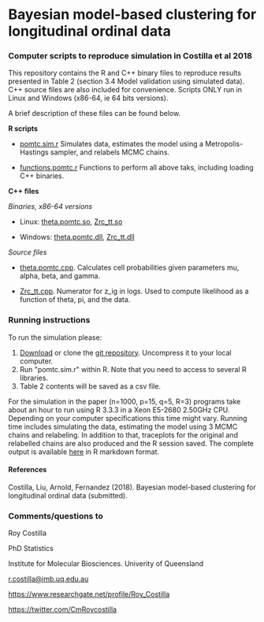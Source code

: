 # Bayesian model-based clustering for longitudinal ordinal data #


### Computer scripts to reproduce simulation in Costilla et al 2018 ###
This repository contains the R and C++ binary files to reproduce results presented in Table 2 (section 3.4 Model validation using simulated data). C++ source files are also included for convenience. Scripts ONLY run in Linux and Windows (x86-64, ie 64 bits versions).

A brief description of these files can be found below. 

**R scripts**

+ [pomtc.sim.r](https://github.com/Cholokiwi/pomtc/blob/master/pomtc.sim.r)
Simulates data, estimates the model using a Metropolis-Hastings sampler, and relabels MCMC chains.

+ [functions.pomtc.r](https://github.com/Cholokiwi/pomtc/blob/master/functions.pomtc.r)
Functions to perform all above taks, including loading C++ binaries.


**C++ files**

*Binaries, x86-64 versions*

+ Linux: [theta.pomtc.so](https://github.com/Cholokiwi/pomtc/blob/master/theta.pomtc.so), [Zrc_tt.so](https://github.com/Cholokiwi/pomtc/blob/master/Zrc_tt.so)

+ Windows: [theta.pomtc.dll](https://github.com/Cholokiwi/pomtc/blob/master/theta.pomtc.dll), [Zrc_tt.dll](https://github.com/Cholokiwi/pomtc/blob/master/Zrc_tt.dll)


*Source files*

+ [theta.pomtc.cpp](https://github.com/Cholokiwi/pomtc/blob/master/theta.pomtc.cpp). Calculates cell probabilities given parameters mu, alpha, beta, and gamma.

+ [Zrc_tt.cpp](https://github.com/Cholokiwi/pomtc/blob/master/Zrc_tt.cpp). Numerator for z_ig in logs. Used to compute likelihood as a function of theta, pi, and the data.

  
  
### Running instructions ###

To run the simulation please:

1. [Download](https://github.com/Cholokiwi/pomtc/archive/master.zip) or clone the [git repository](https://github.com/Cholokiwi/pomtc). Uncompress it to your local computer.
2. Run "pomtc.sim.r" within R. Note that you need to access to several R libraries.
3. Table 2 contents will be saved as a csv file. 

For the simulation in the paper (n=1000, p=15, q=5, R=3) programs take about an hour to run using R 3.3.3 in a Xeon E5-2680 2.50GHz CPU. Depending on your computer specifications this time might vary. Running time includes simulating the data, estimating the model using 3 MCMC chains and relabeling. In addition to that, traceplots for the original and relabelled chains are also produced and the R session saved. The complete output is available [here](https://rawgit.com/Cholokiwi/pomtc/master/pomtc.sim.html) in R markdown format.


#### References ####
Costilla, Liu, Arnold, Fernandez (2018). Bayesian model-based clustering for longitudinal ordinal data (submitted).

### Comments/questions to ###
Roy Costilla

PhD Statistics

Institute for Molecular Biosciences. Univerity of Queensland

r.costilla@imb.uq.edu.au

https://www.researchgate.net/profile/Roy_Costilla

https://twitter.com/CmRoycostilla

